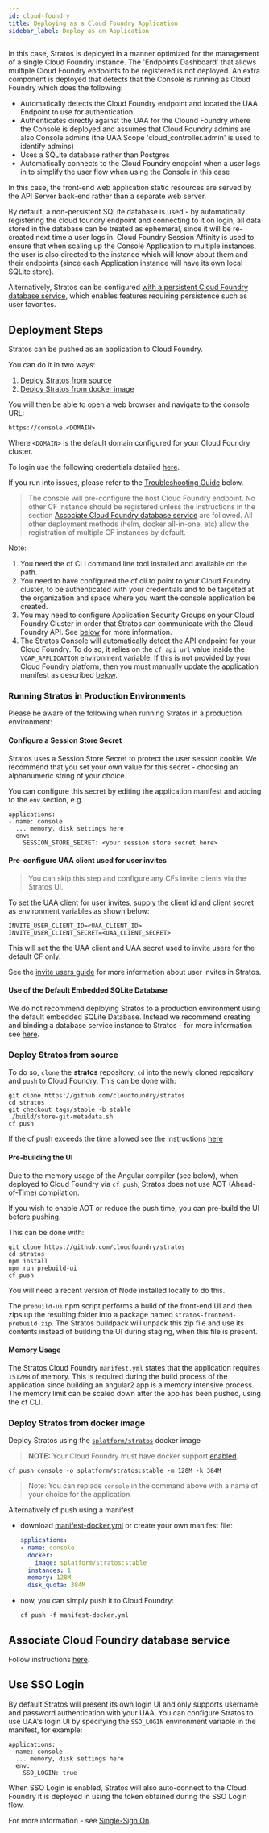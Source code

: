 ```yaml
---
id: cloud-foundry
title: Deploying as a Cloud Foundry Application
sidebar_label: Deploy as an Application
---
```


In this case, Stratos is deployed in a manner optimized for the management of a single Cloud Foundry instance. The 'Endpoints Dashboard' that allows multiple Cloud Foundry endpoints to be registered is not deployed. An extra component is deployed that detects that the Console is running as Cloud Foundry which does the following:

- Automatically detects the Cloud Foundry endpoint and located the UAA Endpoint to use for authentication
- Authenticates directly against the UAA for the Clound Foundry where the Console is deployed and assumes that Cloud Foundry admins are also Console admins (the UAA Scope 'cloud_controller.admin' is used to identify admins)
- Uses a SQLite database rather than Postgres
- Automatically connects to the Cloud Foundry endpoint when a user logs in to simplify the user flow when using the Console in this case

In this case, the front-end web application static resources are served by the API Server back-end rather than a separate web server.

By default, a non-persistent SQLite database is used - by automatically registering the cloud foundry endpoint and connecting to it on login, all data stored in the database can be treated as ephemeral, since it will be re-created next time a user logs in. Cloud Foundry Session Affinity is used to ensure that when scaling up the Console Application to multiple instances, the user is also directed to the instance which will know about them and their endpoints (since each Application instance will have its own local SQLite store).

Alternatively, Stratos can be configured [with a persistent Cloud Foundry database service](db-migration), which enables features requiring persistence such as user favorites.

## Deployment Steps

Stratos can be pushed as an application to Cloud Foundry. 

You can do it in two ways:

1. [Deploy Stratos from source](#deploy-stratos-from-source)
1. [Deploy Stratos from docker image](#deploy-stratos-from-docker-image)

You will then be able to open a web browser and navigate to the console URL:

`https://console.<DOMAIN>`

Where `<DOMAIN>` is the default domain configured for your Cloud Foundry cluster.

To login use the following credentials detailed [here](../access).

If you run into issues, please refer to the [Troubleshooting Guide](cf-troubleshooting) below.

> The console will pre-configure the host Cloud Foundry endpoint. No other CF instance should be registered unless the instructions in
 the section [Associate Cloud Foundry database service](#associate-cloud-foundry-database-service) are followed.
 All other deployment methods (helm, docker all-in-one, etc) allow the registration of multiple CF instances by default.

Note:

1. You need the cf CLI command line tool installed and available on the path.
1. You need to have configured the cf cli to point to your Cloud Foundry cluster, to be authenticated with your credentials and to be targeted at the organization and space where you want the console application be created.
1. You may need to configure Application Security Groups on your Cloud Foundry Cluster in order that  Stratos can communicate with the Cloud Foundry API. See [below](#application-security-groups) for more information.
1. The Stratos Console will automatically detect the API endpoint for your Cloud Foundry. To do so, it relies on the `cf_api_url` value inside the `VCAP_APPLICATION` environment variable. If this is not provided by your Cloud Foundry platform, then you must manually update the application manifest as described [below](#console-fails-to-start).

### Running Stratos in Production Environments

Please be aware of the following when running Stratos in a production environment:

#### Configure a Session Store Secret

Stratos uses a Session Store Secret to protect the user session cookie. We recommend that you set your own value for this secret - choosing an alphanumeric string of your choice.

You can configure this secret by editing the application manifest and adding to the `env` section, e.g.

```
applications:
- name: console
  ... memory, disk settings here
  env:
    SESSION_STORE_SECRET: <your session store secret here>
```

#### Pre-configure UAA client used for user invites

> You can skip this step and configure any CFs invite clients via the Stratos UI.

 To set the UAA client for user invites, supply the client id and client secret as environment variables as shown below:

  ```
  INVITE_USER_CLIENT_ID=<UAA_CLIENT_ID>
  INVITE_USER_CLIENT_SECRET=<UAA_CLIENT_SECRET>
  ```

This will set the the UAA client and UAA secret used to invite users for the default CF only.

See the [invite users guide](../../endpoints/cf/invite-user-guide) for more information about user invites in Stratos.

#### Use of the Default Embedded SQLite Database

We do not recommend deploying Stratos to a production environment using the default embedded SQLite Database. Instead we recommend creating
and binding a database service instance to Stratos - for more information see [here](db-migration).

### Deploy Stratos from source

To do so, `clone` the **stratos** repository, `cd` into the newly cloned repository and `push` to Cloud Foundry. This can be done with:

```
git clone https://github.com/cloudfoundry/stratos
cd stratos
git checkout tags/stable -b stable
./build/store-git-metadata.sh
cf push
```

If the cf push exceeds the time allowed see the instructions [here](#pre-building-the-ui)

#### Pre-building the UI

Due to the memory usage of the Angular compiler (see below), when deployed to Cloud Foundry via `cf push`, Stratos does not use AOT (Ahead-of-Time) compilation.

If you wish to enable AOT or reduce the push time, you can pre-build the UI before pushing.

This can be done with:

```
git clone https://github.com/cloudfoundry/stratos
cd stratos
npm install
npm run prebuild-ui
cf push
```

You will need a recent version of Node installed locally to do this.

The `prebuild-ui` npm script performs a build of the front-end UI and then zips up the resulting folder into a package named `stratos-frontend-prebuild.zip`. The Stratos buildpack will unpack this zip file and use its contents instead of building the UI during staging, when this file is present.


#### Memory Usage

The Stratos Cloud Foundry `manifest.yml` states that the application requires
`1512MB` of memory. This is required during the build process of the
application since building an angular2 app is a memory intensive process. The
memory limit can be scaled down after the app has been pushed, using the cf CLI.

### Deploy Stratos from docker image

Deploy Stratos using the [`splatform/stratos`](https://hub.docker.com/r/splatform/stratos) docker image

> **NOTE:** Your Cloud Foundry must have docker support [enabled](https://docs.cloudfoundry.org/adminguide/docker.html#enable).

```
cf push console -o splatform/stratos:stable -m 128M -k 384M
```
> Note: You can replace `console` in the command above with a name of your choice for the application

Alternatively cf push using a manifest

- download [manifest-docker.yml](https://raw.githubusercontent.com/cloudfoundry/stratos/master/manifest-docker.yml) or create your own manifest file:
    ```yaml
    applications:
    - name: console
      docker:
        image: splatform/stratos:stable
      instances: 1
      memory: 128M
      disk_quota: 384M
    ```
- now, you can simply push it to Cloud Foundry:
    ```
    cf push -f manifest-docker.yml
    ```

## Associate Cloud Foundry database service
Follow instructions [here](db-migration).

## Use SSO Login

By default Stratos will present its own login UI and only supports username and password authentication with your UAA. You can configure Stratos to use UAA's login UI by specifying the `SSO_LOGIN` environment variable in the manifest, for example:

```
applications:
- name: console
  ... memory, disk settings here
  env:
    SSO_LOGIN: true
```

When SSO Login is enabled, Stratos will also auto-connect to the Cloud Foundry it is deployed in using the token obtained during the SSO Login flow.

For more information - see [Single-Sign On](../../advanced/sso).
